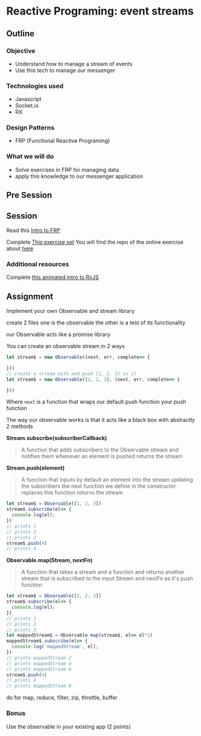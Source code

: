 # Reactive Programing: event streams

## Outline

### Objective

* Understand how to manage a stream of events
* Use this tech to manage our messenger

### Technologies used

* Javascript
* Socket.io
* RX

### Design Patterns

* FRP (Functional Reactive Programing)

### What we will do

* Solve exercises in FRP for managing data
* apply this knowledge to our messenger application

## Pre Session

## Session

Read this [Intro to FRP](https://gist.github.com/staltz/868e7e9bc2a7b8c1f754)

Complete [This exercise set](http://reactivex.io/learnrx/)
You will find the repo of the online exercise about [here](https://github.com/ReactiveX/learnrx)

### Additional resources

Complete [this animated intro to RxJS](https://css-tricks.com/animated-intro-rxjs/)


## Assignment

Implement your own Observable and stream library

create 2 files one is the observable the other is a test of its functionality

our Observable acts like a promise library

You can create an observable stream in 2 ways
```js
let stream$ = new Observable((next, err, complete=> {

}))
// create a stream with and push [1, 2, 3] in it
let stream$ = new Observable([1, 2, 3], (next, err, complete=> {

}))
```
Where `next` is a function  that wraps our default push function your push function

The way our observable works is that it acts like a black box with abstractly 2 methods


**Stream.subscribe(subscriberCallback)**
> A function that adds subscribers to the Observable stream and notifies them  whenever an element is pushed
> returns the stream

**Stream.push(element)**
> A function that inputs by default an element into the stream updating the subscribers
> the next function we define in the constructor replaces this function
> returns the stream


```js
let stream$ = Observable([1, 2, 3])
stream$.subscribe(el=> {
  console.log(el);
})
// prints 1
// prints 2
// prints 3
stream$.push(4)
// prints 4
```

**Observable.map(Stream, nextFn)**
> A function that takes a stream and a function and returns another stream
> that is subscribed to the input Stream and nextFn as it's push function

```js
let stream$ = Observable([1, 2, 3])
stream$.subscribe(el=> {
  console.log(el);
})
// prints 1
// prints 2
// prints 3
let mappedStream$ = Observable.map(stream$, el=> el*2)
mappedStream$.subscribe(el=> {
  console.log('mappedStream', el);
})
// prints mappedStream 2
// prints mappedStream 4
// prints mappedStream 6
stream$.push(4)
// prints 4
// prints mappedStream 8
```

do for map, reduce, filter, zip, throttle, buffer

### Bonus

Use the observable in your existing app (2 points)
